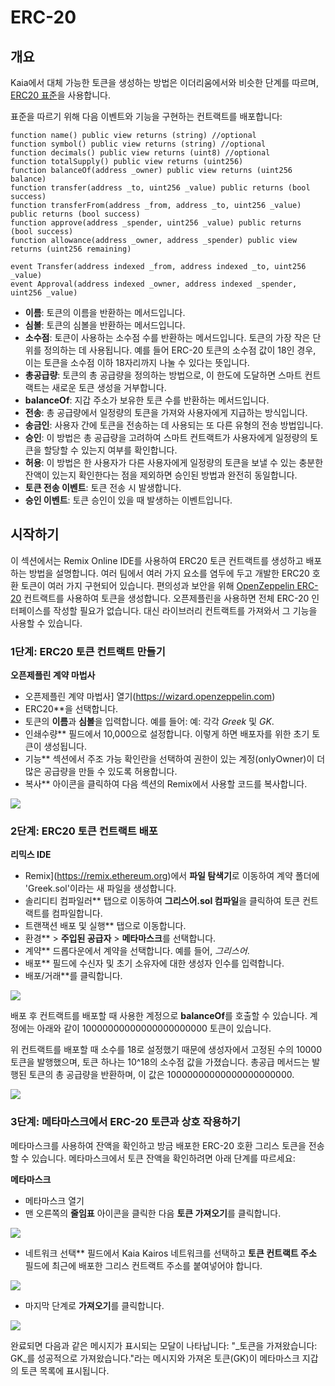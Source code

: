 # ERC-20

## 개요 <a id="overview"></a>

Kaia에서 대체 가능한 토큰을 생성하는 방법은 이더리움에서와 비슷한 단계를 따르며, [ERC20 표준](https://ethereum.org/en/developers/docs/standards/tokens/erc-20)을 사용합니다.

표준을 따르기 위해 다음 이벤트와 기능을 구현하는 컨트랙트를 배포합니다:

```solidity
function name() public view returns (string) //optional
function symbol() public view returns (string) //optional
function decimals() public view returns (uint8) //optional
function totalSupply() public view returns (uint256)
function balanceOf(address _owner) public view returns (uint256 balance)
function transfer(address _to, uint256 _value) public returns (bool success)
function transferFrom(address _from, address _to, uint256 _value) public returns (bool success)
function approve(address _spender, uint256 _value) public returns (bool success)
function allowance(address _owner, address _spender) public view returns (uint256 remaining)

event Transfer(address indexed _from, address indexed _to, uint256 _value)
event Approval(address indexed _owner, address indexed _spender, uint256 _value)
```

- **이름**: 토큰의 이름을 반환하는 메서드입니다.
- **심볼**: 토큰의 심볼을 반환하는 메서드입니다.
- **소수점**: 토큰이 사용하는 소수점 수를 반환하는 메서드입니다. 토큰의 가장 작은 단위를 정의하는 데 사용됩니다. 예를 들어 ERC-20 토큰의 소수점 값이 18인 경우, 이는 토큰을 소수점 이하 18자리까지 나눌 수 있다는 뜻입니다.
- **총공급량**: 토큰의 총 공급량을 정의하는 방법으로, 이 한도에 도달하면 스마트 컨트랙트는 새로운 토큰 생성을 거부합니다.
- **balanceOf**: 지갑 주소가 보유한 토큰 수를 반환하는 메서드입니다.
- **전송**: 총 공급량에서 일정량의 토큰을 가져와 사용자에게 지급하는 방식입니다.
- **송금인**: 사용자 간에 토큰을 전송하는 데 사용되는 또 다른 유형의 전송 방법입니다.
- **승인**: 이 방법은 총 공급량을 고려하여 스마트 컨트랙트가 사용자에게 일정량의 토큰을 할당할 수 있는지 여부를 확인합니다.
- **허용**: 이 방법은 한 사용자가 다른 사용자에게 일정량의 토큰을 보낼 수 있는 충분한 잔액이 있는지 확인한다는 점을 제외하면 승인된 방법과 완전히 동일합니다.
- **토큰 전송 이벤트**: 토큰 전송 시 발생합니다.
- **승인 이벤트**: 토큰 승인이 있을 때 발생하는 이벤트입니다.

## 시작하기 <a id="getting-started"></a>

이 섹션에서는 Remix Online IDE를 사용하여 ERC20 토큰 컨트랙트를 생성하고 배포하는 방법을 설명합니다. 여러 팀에서 여러 가지 요소를 염두에 두고 개발한 ERC20 호환 토큰이 여러 가지 구현되어 있습니다. 편의성과 보안을 위해 [OpenZeppelin ERC-20](https://docs.openzeppelin.com/contracts/5.x/erc20) 컨트랙트를 사용하여 토큰을 생성합니다. 오픈제플린을 사용하면 전체 ERC-20 인터페이스를 작성할 필요가 없습니다. 대신 라이브러리 컨트랙트를 가져와서 그 기능을 사용할 수 있습니다.

### 1단계: ERC20 토큰 컨트랙트 만들기 <a id="create-erc20-token-contract"></a>

**오픈제플린 계약 마법사**

- 오픈제플린 계약 마법사] 열기(https://wizard.openzeppelin.com)
- ERC20\*\*을 선택합니다.
- 토큰의 **이름**과 **심볼**을 입력합니다. 예를 들어: 예: 각각 _Greek_ 및 _GK_.
- 인쇄수량\*\* 필드에서 10,000으로 설정합니다. 이렇게 하면 배포자를 위한 초기 토큰이 생성됩니다.
- 기능\*\* 섹션에서 주조 가능 확인란을 선택하여 권한이 있는 계정(onlyOwner)이 더 많은 공급량을 만들 수 있도록 허용합니다.
- 복사\*\* 아이콘을 클릭하여 다음 섹션의 Remix에서 사용할 코드를 복사합니다.

![](/img/build/smart-contracts/oz-erc20-setup.png)

### 2단계: ERC20 토큰 컨트랙트 배포 <a id="deploy-erc20-token-contract"></a>

**리믹스 IDE**

- Remix](https://remix.ethereum.org)에서 **파일 탐색기**로 이동하여 계약 폴더에 'Greek.sol'이라는 새 파일을 생성합니다.
- 솔리디티 컴파일러\*\* 탭으로 이동하여 **그리스어.sol 컴파일**을 클릭하여 토큰 컨트랙트를 컴파일합니다.
- 트랜잭션 배포 및 실행\*\* 탭으로 이동합니다.
- 환경\*\* > **주입된 공급자** > **메타마스크**를 선택합니다.
- 계약\*\* 드롭다운에서 계약을 선택합니다. 예를 들어, _그리스어_.
- 배포\*\* 필드에 수신자 및 초기 소유자에 대한 생성자 인수를 입력합니다.
- 배포/거래\*\*를 클릭합니다.

![](/img/build/smart-contracts/remix-erc20-deploy.png)

배포 후 컨트랙트를 배포할 때 사용한 계정으로 **balanceOf**를 호출할 수 있습니다. 계정에는 아래와 같이 10000000000000000000000 토큰이 있습니다.

위 컨트랙트를 배포할 때 소수를 18로 설정했기 때문에 생성자에서 고정된 수의 10000 토큰을 발행했으며, 토큰 하나는 10^18의 소수점 값을 가졌습니다. 총공급 메서드는 발행된 토큰의 총 공급량을 반환하며, 이 값은 10000000000000000000000.

![](/img/build/smart-contracts/remix-erc20-bal-totalsupply.png)

### 3단계: 메타마스크에서 ERC-20 토큰과 상호 작용하기 <a id="interact-with-erc20-token-from-MetaMask"></a>

메타마스크를 사용하여 잔액을 확인하고 방금 배포한 ERC-20 호환 그리스 토큰을 전송할 수 있습니다. 메타마스크에서 토큰 잔액을 확인하려면 아래 단계를 따르세요:

**메타마스크**

- 메타마스크 열기
- 맨 오른쪽의 **줄임표** 아이콘을 클릭한 다음 **토큰 가져오기**를 클릭합니다.

![](/img/build/smart-contracts/mm-import-tokens-e20g.png)

- 네트워크 선택\*\* 필드에서 Kaia Kairos 네트워크를 선택하고 **토큰 컨트랙트 주소** 필드에 최근에 배포한 그리스 컨트랙트 주소를 붙여넣어야 합니다.

![](/img/build/smart-contracts/mm-custom-tokens-e20g.png)

- 마지막 단계로 **가져오기**를 클릭합니다.

![](/img/build/smart-contracts/mm-custom-tokens-imported-e20g.png)

완료되면 다음과 같은 메시지가 표시되는 모달이 나타납니다: "_토큰을 가져왔습니다: GK_를 성공적으로 가져왔습니다."라는 메시지와 가져온 토큰(GK)이 메타마스크 지갑의 토큰 목록에 표시됩니다.

